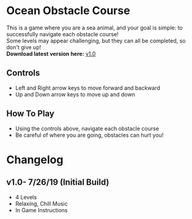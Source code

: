 # Ocean Obstacle Course
This is a game where you are a sea animal, and your goal is simple: to successfully navigate each obstacle course!  
Some levels may appear challenging, but they can all be completed, so don't give up!  
**Download latest version here:** [v1.0](https://github.com/jonathanjma/Ocean-Obstacle-Course/releases)

## Controls
* Left and Right arrow keys to move forward and backward
* Up and Down arrow keys to move up and down

## How To Play
* Using the controls above, navigate each obstacle course
* Be careful of where you are going, obstacles can hurt you!

# Changelog
## v1.0- 7/26/19 (Initial Build)
* 4 Levels
* Relaxing, Chill Music
* In Game Instructions
